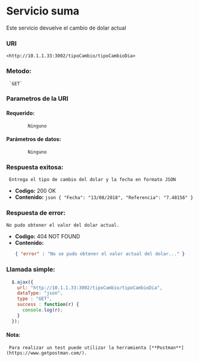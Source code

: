 # Servicio suma

Este servicio devuelve el cambio de dolar actual
### URI

   	<http://10.1.1.33:3002/tipoCambio/tipoCambioDia>

### Metodo:
  

 	 `GET`
    
### Parametros de la URI

#### Requerido:
 
  			Ninguno
  	
#### Parámetros de datos:

  			Ninguno
  
### Respuesta exitosa:
  
	 Entrega el tipo de cambio del dolar y la fecha en formato JSON

  *  **Codigo:** 200 OK
  *  **Contenido:** 
    ```json
    {
        "Fecha": "13/08/2018",
        "Referencia": "7.48156"
    }
    ```
 
### Respuesta de error:

  	No pudo obtener el valor del dolar actual.

  * **Codigo:** 404 NOT FOUND <br />
  * **Contenido:** 
    ```json
    { "error" : "No se pudo obtener el valor actual del dolar..." }
    ```

 ### Llamada simple:

  ```javascript
    $.ajax({
      url: "http://10.1.1.33:3002/tipoCambio/tipoCambioDia",
      dataType: "json",
      type : "GET",
      success : function(r) {
        console.log(r);
      }
    });
  ```
#### Nota:

	 Para realizar un test puede utilizar la herramienta [**Postman**](https://www.getpostman.com/).